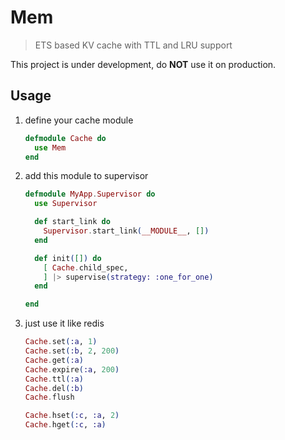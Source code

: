 # Mem

> ETS based KV cache with TTL and LRU support

This project is under development, do **NOT** use it on production.

## Usage

1. define your cache module
    ```elixir
    defmodule Cache do
      use Mem
    end
    ```

2. add this module to supervisor
    ```elixir
    defmodule MyApp.Supervisor do
      use Supervisor

      def start_link do
        Supervisor.start_link(__MODULE__, [])
      end

      def init([]) do
        [ Cache.child_spec,
        ] |> supervise(strategy: :one_for_one)
      end

    end
    ```

3. just use it like redis
    ```elixir
    Cache.set(:a, 1)
    Cache.set(:b, 2, 200)
    Cache.get(:a)
    Cache.expire(:a, 200)
    Cache.ttl(:a)
    Cache.del(:b)
    Cache.flush

    Cache.hset(:c, :a, 2)
    Cache.hget(:c, :a)
    ```
